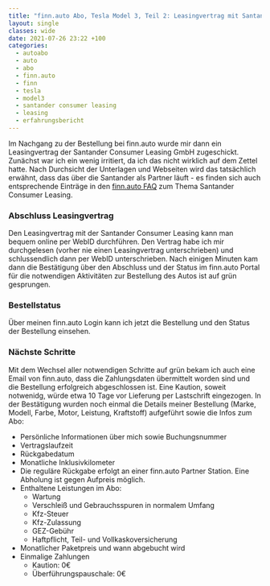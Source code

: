 ```yaml
---
title: "finn.auto Abo, Tesla Model 3, Teil 2: Leasingvertrag mit Santander Consumer Leasing"
layout: single
classes: wide
date: 2021-07-26 23:22 +100
categories:
  - autoabo
  - auto
  - abo
  - finn.auto
  - finn
  - tesla
  - model3
  - santander consumer leasing
  - leasing
  - erfahrungsbericht
---
```

Im Nachgang zu der Bestellung bei finn.auto wurde mir dann ein Leasingvertrag der Santander Consumer Leasing GmbH zugeschickt.
Zunächst war ich ein wenig irritiert, da ich das nicht wirklich auf dem Zettel hatte. Nach Durchsicht der Unterlagen und Webseiten
wird das tatsächlich erwähnt, dass das über die Santander als Partner läuft - es finden sich auch entsprechende Einträge in den
[finn.auto FAQ](https://www.finn.auto/faq) zum Thema Santander Consumer Leasing.

### Abschluss Leasingvertrag

Den Leasingvertrag mit der Santander Consumer Leasing kann man bequem online per WebID durchführen. Den Vertrag habe ich mir
durchgelesen (vorher nie einen Leasingvertrag unterschrieben) und schlussendlich dann per WebID unterschrieben. Nach einigen Minuten
kam dann die Bestätigung über den Abschluss und der Status im finn.auto Portal für die notwendigen Aktivitäten zur Bestellung
des Autos ist auf grün gesprungen.

### Bestellstatus

Über meinen finn.auto Login kann ich jetzt die Bestellung und den Status der Bestellung einsehen.

### Nächste Schritte

Mit dem Wechsel aller notwendigen Schritte auf grün bekam ich auch eine Email von finn.auto, dass die Zahlungsdaten übermittelt
worden sind und die Bestellung erfolgreich abgeschlossen ist. Eine Kaution, soweit notwenidg, würde etwa 10 Tage vor Lieferung
per Lastschrift eingezogen. In der Bestätigung wurden noch einmal die Details meiner Bestellung (Marke, Modell, Farbe, Motor,
Leistung, Kraftstoff) aufgeführt sowie die Infos zum Abo:

- Persönliche Informationen über mich sowie Buchungsnummer
- Vertragslaufzeit
- Rückgabedatum
- Monatliche Inklusivkilometer
- Die reguläre Rückgabe erfolgt an einer finn.auto Partner Station. Eine Abholung ist gegen Aufpreis möglich. 
- Enthaltene Leistungen im Abo:
  - Wartung
  - Verschleiß und Gebrauchsspuren in normalem Umfang
  - Kfz-Steuer
  - Kfz-Zulassung
  - GEZ-Gebühr
  - Haftpflicht, Teil- und Vollkaskoversicherung
- Monatlicher Paketpreis und wann abgebucht wird
- Einmalige Zahlungen
  - Kaution: 0€
  - Überführungspauschale: 0€

